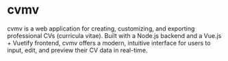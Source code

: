 # cvmv
cvmv is a web application for creating, customizing, and exporting professional CVs (curricula vitae). Built with a Node.js backend and a Vue.js + Vuetify frontend, cvmv offers a modern, intuitive interface for users to input, edit, and preview their CV data in real-time.
